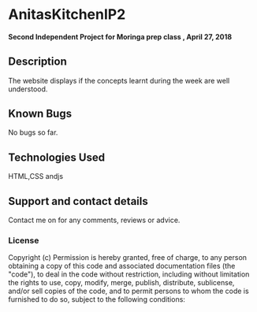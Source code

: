 # AnitasKitchenIP2
#### Second Independent Project for Moringa prep class , April 27, 2018
## Description
The website displays if the concepts learnt during the week are well understood.
## Known Bugs
No bugs so far. 
## Technologies Used
HTML,CSS andjs
## Support and contact details
Contact me on for any comments, reviews or advice.
### License
Copyright (c) 
Permission is hereby granted, free of charge, to any person obtaining a copy of this code and associated documentation files (the "code"), to deal
in the code without restriction, including without limitation the rights to use, copy, modify, merge, publish, distribute, sublicense, and/or sell
copies of the code, and to permit persons to whom the code is furnished to do so, subject to the following conditions:
